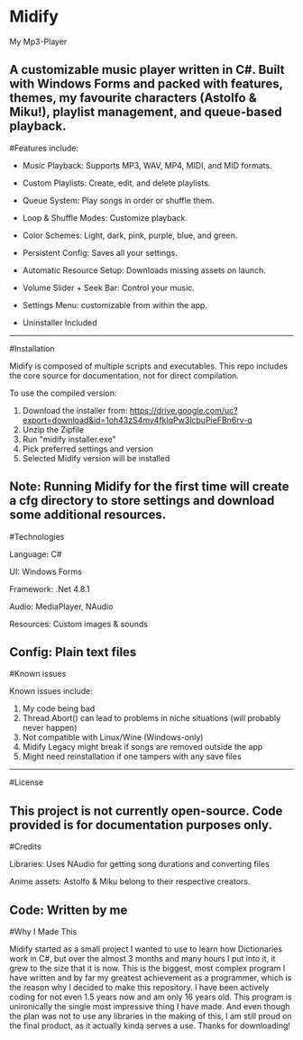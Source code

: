 # Midify
My Mp3-Player

A customizable music player written in C#. Built with Windows Forms and packed with features, themes, my favourite characters (Astolfo & Miku!), playlist management, and queue-based playback.
------------------------------------------------------------------
#Features include:

- Music Playback: Supports MP3, WAV, MP4, MIDI, and MID formats.

- Custom Playlists: Create, edit, and delete playlists.

- Queue System: Play songs in order or shuffle them.

- Loop & Shuffle Modes: Customize playback.

- Color Schemes: Light, dark, pink, purple, blue, and green.
 
- Persistent Config: Saves all your settings.

- Automatic Resource Setup: Downloads missing assets on launch.

- Volume Slider + Seek Bar: Control your music.

- Settings Menu: customizable from within the app.

- Uninstaller Included
------------------------------------------------------------------
#Installation

Midify is composed of multiple scripts and executables. 
This repo includes the core source for documentation, not for direct compilation.

To use the compiled version:

1. Download the installer from:
https://drive.google.com/uc?export=download&id=1oh43zS4my4fkIqPw3lcbuPieFBn6rv-q
3. Unzip the Zipfile
4. Run "midify installer.exe"
5. Pick preferred settings and version
6. Selected Midify version will be installed

Note: Running Midify for the first time will create a cfg directory to store settings and download some additional resources.
------------------------------------------------------------------
#Technologies

Language: C#

UI: Windows Forms

Framework: .Net 4.8.1

Audio: MediaPlayer, NAudio

Resources: Custom images & sounds

Config: Plain text files
------------------------------------------------------------------
#Known issues

Known issues include:
1. My code being bad
2. Thread.Abort() can lead to problems in niche situations (will probably never happen)
3. Not compatible with Linux/Wine (Windows-only)
4. Midify Legacy might break if songs are removed outside the app
5. Might need reinstallation if one tampers with any save files
------------------------------------------------------------------
#License

This project is not currently open-source. Code provided is for documentation purposes only.
------------------------------------------------------------------
#Credits

Libraries: Uses NAudio for getting song durations and converting files

Anime assets: Astolfo & Miku belong to their respective creators.

Code: Written by me
------------------------------------------------------------------
#Why I Made This

Midify started as a small project I wanted to use to learn how Dictionaries work in C#,
but over the almost 3 months and many hours I put into it, it grew to the size that it is now.
This is the biggest, most complex program I have written and by far my greatest achievement as a programmer,
which is the reason why I decided to make this repository. I have been actively coding for not even 1.5 years
now and am only 16 years old. This program is unironically the single most impressive thing I have made.
And even though the plan was not to use any libraries in the making of this, I am still proud on the final 
product, as it actually kinda serves a use. 
Thanks for downloading!
